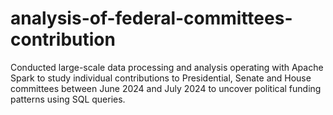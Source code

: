 # analysis-of-federal-committees-contribution
Conducted large-scale data processing and analysis operating with Apache Spark to study individual contributions to Presidential, Senate and House committees between June 2024 and July 2024 to uncover political funding patterns using SQL queries.
